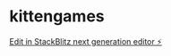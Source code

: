 # kittengames

[Edit in StackBlitz next generation editor ⚡️](https://stackblitz.com/~/github.com/CodingKitten-YT/kittengames)